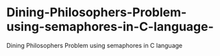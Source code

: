 # Dining-Philosophers-Problem-using-semaphores-in-C-language-
Dining Philosophers Problem using semaphores in C language 
